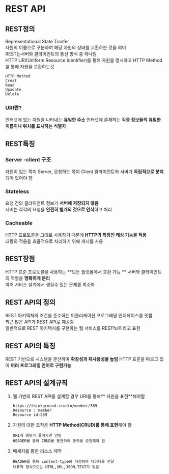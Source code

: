 # REST API
## REST정의
Representational State Trsnfer  
자원의 이름으로 구분하여 해당 자원의 상태를 교환하는 것을 의미  
REST는서버와 클라이언트의 통신 방식 중 하나임  
HTTP URI(Uniform Resource Identifier)를 통해 자원을 명시하고 HTTP Method룰 통해 자원을 교환하는것
```
HTTP Method
Creat  
Read  
Upadate  
Delete  
```
### URI란?
인터넷에 있는 자원을 나타내는 **유일한 주소**
인터넷에 존재하는 **각종 정보들의 유일한 이름이나 위치를 표시하는 식별자** 
## REST특징
### Server -client 구조
자원이 있는 쪽이 Server, 요청하는 쪽이 Client
클라이언트와 서버가 **독립적으로 분리**되어 있어야 함
### Stateless
요청 간의 클라이언트 정보가 **서버에 저장되지 않음**  
서버는 각각의 요청을 **완전히 별개의 것으로 인식**하고 처리
### Cacheable
HTTP 프로토콜을 그대로 사용하기 때문에 **HTTP의 특징인 캐싱 기능을 적용**  
대량의 적용을 효율적으로 처리하기 위해 캐시를 사용  
## REST장점
HTTP 표준 프로토콜을 사용하는 **모든 플랫폼에서 호환 가능 ** 
서버와 클라이언트의 역할을 **명확하게 분리**  
여러 서비스 설계에서 생길수 있는 문제를 최소화   
## REST API의 정의
REST 아키택처의 조건을 준수하는 어플리케이션 프로그래밍 인터페이스를 뜻함  
최근 많은 API가 REST API로 제공중  
일반적으로 REST 아키택처를 구현하는 웹 서비스를 RESTful이라고 표현  
## REST API의 특징
REST 기반으로 시스템을 분산하여 **확장성과 재사용성을 높임**
HTTP 표준을 따르고 있어 **여러 프로그래밍 언어로 구현가능**
## REST API의 설계규칙
1. 웹 기반의 REST API를 설계할 경우 URI를 통해** 자원을 표현**해야함
   ```
   https://thinkground.studio/member/589  
   Resource : member  
   Resource id:589  
   ```
2. 자원의 대한 조작은 **HTTP Method(CRUD)를 통해 표현**해야 함
   ```
   URI에 행위가 들어가면 안됨  
   HEADER를 통해 CRUD를 표현하여 동작을 요청해야 함  
3. 메세지를 통한 리소스 제작  
   ```
   HEADER를 통해 content-type을 지정하여 데이터를 전달  
   대표적 형식으로는 HTML,XML,JSON,TEXT가 있음  
   ```

